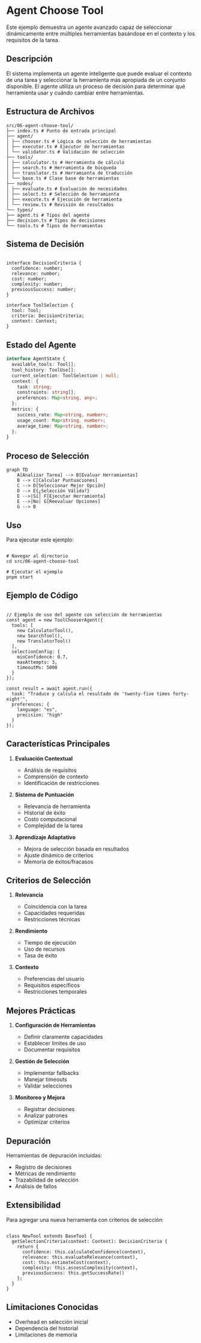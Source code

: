# Agent Choose Tool

Este ejemplo demuestra un agente avanzado capaz de seleccionar dinámicamente entre múltiples herramientas basándose en el contexto y los requisitos de la tarea.

## Descripción

El sistema implementa un agente inteligente que puede evaluar el contexto de una tarea y seleccionar la herramienta más apropiada de un conjunto disponible. El agente utiliza un proceso de decisión para determinar qué herramienta usar y cuándo cambiar entre herramientas.

## Estructura de Archivos 

```plaintext
src/06-agent-choose-tool/
├── index.ts # Punto de entrada principal
├── agent/
│ ├── chooser.ts # Lógica de selección de herramientas
│ ├── executor.ts # Ejecutor de herramientas
│ └── validator.ts # Validación de selección
├── tools/
│ ├── calculator.ts # Herramienta de cálculo
│ ├── search.ts # Herramienta de búsqueda
│ ├── translator.ts # Herramienta de traducción
│ └── base.ts # Clase base de herramientas
├── nodes/
│ ├── evaluate.ts # Evaluación de necesidades
│ ├── select.ts # Selección de herramienta
│ ├── execute.ts # Ejecución de herramienta
│ └── review.ts # Revisión de resultados
└── types/
├── agent.ts # Tipos del agente
├── decision.ts # Tipos de decisiones
└── tools.ts # Tipos de herramientas
```

## Sistema de Decisión

```

interface DecisionCriteria {
  confidence: number;
  relevance: number;
  cost: number;
  complexity: number;
  previousSuccess: number;
}

interface ToolSelection {
  tool: Tool;
  criteria: DecisionCriteria;
  context: Context;
}
```

## Estado del Agente

```typescript
interface AgentState {
  available_tools: Tool[];
  tool_history: ToolUse[];
  current_selection: ToolSelection | null;
  context: {
    task: string;
    constraints: string[];
    preferences: Map<string, any>;
  };
  metrics: {
    success_rate: Map<string, number>;
    usage_count: Map<string, number>;
    average_time: Map<string, number>;
  };
}
```

## Proceso de Selección

```mermaid
graph TD
    A[Analizar Tarea] --> B[Evaluar Herramientas]
    B --> C[Calcular Puntuaciones]
    C --> D[Seleccionar Mejor Opción]
    D --> E{¿Selección Válida?}
    E -->|Sí| F[Ejecutar Herramienta]
    E -->|No| G[Reevaluar Opciones]
    G --> B
```

## Uso

Para ejecutar este ejemplo:

```

# Navegar al directorio
cd src/06-agent-choose-tool

# Ejecutar el ejemplo
pnpm start
```

## Ejemplo de Código

```

// Ejemplo de uso del agente con selección de herramientas
const agent = new ToolChooserAgent({
  tools: [
    new CalculatorTool(),
    new SearchTool(),
    new TranslatorTool()
  ],
  selectionConfig: {
    minConfidence: 0.7,
    maxAttempts: 3,
    timeoutMs: 5000
  }
});

const result = await agent.run({
  task: "Traduce y calcula el resultado de 'twenty-five times forty-eight'",
  preferences: {
    language: "es",
    precision: "high"
  }
});
```

## Características Principales

1. **Evaluación Contextual**
   - Análisis de requisitos
   - Comprensión de contexto
   - Identificación de restricciones

2. **Sistema de Puntuación**
   - Relevancia de herramienta
   - Historial de éxito
   - Costo computacional
   - Complejidad de la tarea

3. **Aprendizaje Adaptativo**
   - Mejora de selección basada en resultados
   - Ajuste dinámico de criterios
   - Memoria de éxitos/fracasos

## Criterios de Selección

1. **Relevancia**
   - Coincidencia con la tarea
   - Capacidades requeridas
   - Restricciones técnicas

2. **Rendimiento**
   - Tiempo de ejecución
   - Uso de recursos
   - Tasa de éxito

3. **Contexto**
   - Preferencias del usuario
   - Requisitos específicos
   - Restricciones temporales

## Mejores Prácticas

1. **Configuración de Herramientas**
   - Definir claramente capacidades
   - Establecer límites de uso
   - Documentar requisitos

2. **Gestión de Selección**
   - Implementar fallbacks
   - Manejar timeouts
   - Validar selecciones

3. **Monitoreo y Mejora**
   - Registrar decisiones
   - Analizar patrones
   - Optimizar criterios

## Depuración

Herramientas de depuración incluidas:
- Registro de decisiones
- Métricas de rendimiento
- Trazabilidad de selección
- Análisis de fallos

## Extensibilidad

Para agregar una nueva herramienta con criterios de selección:

```

class NewTool extends BaseTool {
  getSelectionCriteria(context: Context): DecisionCriteria {
    return {
      confidence: this.calculateConfidence(context),
      relevance: this.evaluateRelevance(context),
      cost: this.estimateCost(context),
      complexity: this.assessComplexity(context),
      previousSuccess: this.getSuccessRate()
    };
  }
}
```

## Limitaciones Conocidas

- Overhead en selección inicial
- Dependencia del historial
- Limitaciones de memoria
```